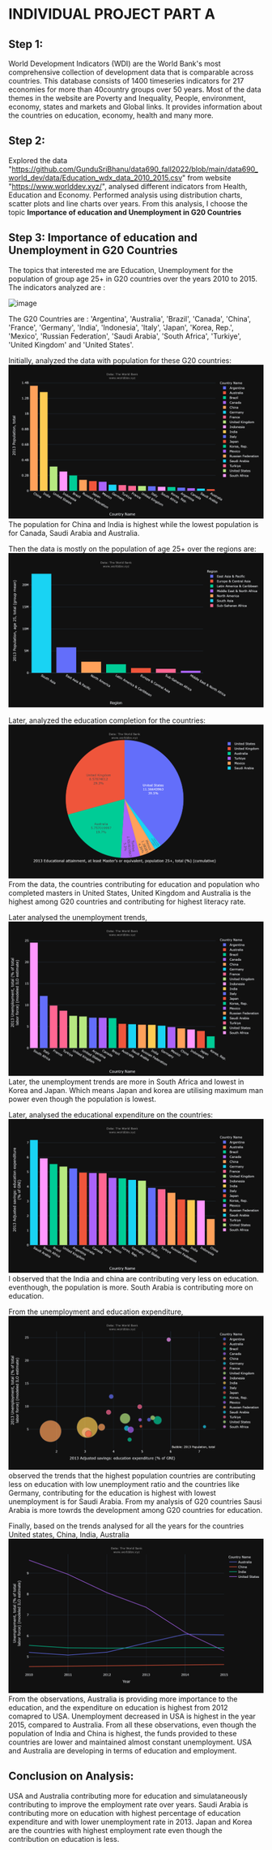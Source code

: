 # INDIVIDUAL PROJECT PART A

## Step 1:
World Development Indicators (WDI) are the World Bank's most comprehensive collection of development data that is comparable across countries. This database consists of 1400 timeseries indicators for 217 economies for more than 40country groups over 50 years.
Most of the data themes in the website are Poverty and Inequality, People, environment, economy, states and markets and Global links. It provides information about the countries on education, economy, health and many more.

## Step 2:
Explored the data "https://github.com/GunduSriBhanu/data690_fall2022/blob/main/data690_world_dev/data/Education_wdx_data_2010_2015.csv" from website "https://www.worlddev.xyz/", analysed different indicators from Health, Education and Economy. Performed analysis using distribution charts, scatter plots and line charts over years. From this analysis, I choose the topic **Importance of education and Unemployment in G20 Countries**

## Step 3: Importance of education and Unemployment in G20 Countries
The topics that interested me are Education, Unemployment for the population of group age 25+ in G20 countries over the years 2010 to 2015. The indicators analyzed are :

![image](https://user-images.githubusercontent.com/112648901/198840235-2fe1ff37-987d-460b-938d-6da01f56d00c.png)

The G20 Countries are : 'Argentina', 'Australia', 'Brazil', 'Canada', 'China', 'France',
       'Germany', 'India', 'Indonesia', 'Italy', 'Japan', 'Korea, Rep.',
       'Mexico', 'Russian Federation', 'Saudi Arabia', 'South Africa',
       'Turkiye', 'United Kingdom' and 'United States'.

Initially, analyzed the data with population for these G20 countries:
![image](https://github.com/GunduSriBhanu/data690_fall2022/blob/main/data690_world_dev/Charts/2013_Tot_pop.png)
The population for China and India is highest while the lowest population is for Canada, Saudi Arabia and Australia.

Then the data is mostly on the population of age 25+ over the regions are:
![image](https://github.com/GunduSriBhanu/data690_fall2022/blob/main/data690_world_dev/Charts/Tot_pop_25%2B_Region.png)

Later, analyzed the education completion for the countries:
![image](https://github.com/GunduSriBhanu/data690_fall2022/blob/main/data690_world_dev/Charts/2013_Pie_mas.png)
From the data, the countries contributing for education and population who completed masters in United States, United Kingdom and Australia is the highest among G20 countries and contributing for highest literacy rate.

Later analysed the unemployment trends,
![image](https://github.com/GunduSriBhanu/data690_fall2022/blob/main/data690_world_dev/Charts/2013_Unempl.png)
Later, the unemployment trends are more in South Africa and lowest in Korea and Japan. Which means Japan and korea are utilising maximum man power even though the population is lowest.

Later, analysed the educational expenditure on the countries:
![image](https://github.com/GunduSriBhanu/data690_fall2022/blob/main/data690_world_dev/Charts/Educ_Expenditure_2013.png)
I observed that the India and china are contributing very less on education. eventhough, the population is more. South Arabia is contributing more on education.

From the unemployment and education expenditure,
![image](https://github.com/GunduSriBhanu/data690_fall2022/blob/main/data690_world_dev/Charts/2013_Unemploy_vs_EducExpenditure.png)
observed the trends that the highest population countries are contributing less on education with low unemployment ratio and the countries like Germany, contributing for the education is highest with lowest unemployment is for Saudi Arabia. From my analysis of G20 countries Sausi Arabia is more towrds the development among G20 countries for education.

Finally, based on the trends analysed for all the years for the countries United states, China, India, Australia
![image](https://github.com/GunduSriBhanu/data690_fall2022/blob/main/data690_world_dev/Charts/Unemploy_over_years_Sel_Cou.png)
From the observations, Australia is providing more importance to the education, and the expenditure on education is highest from 2012 comapred to USA.
Unemployment decreased in USA is highest in the year 2015, compared to Australia.
From all these observations, even though the population of India and China is highest, the funds provided to these countries are lower and maintained almost constant unemployment.
USA and Australia are developing in terms of education and employment.

## Conclusion on Analysis:
USA and Australia contributing more for education and simulataneously contributing to improve the employment rate over years. Saudi Arabia is contributing more on education with highest percentage of education expenditure and with lower unemployment rate in 2013. Japan and Korea are the countries with highest employment rate even though the contribution on education is less.

